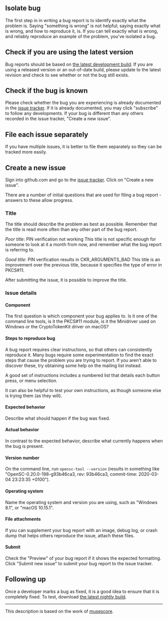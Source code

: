 ## Isolate bug

The first step in in writing a bug report is to identify exactly what the problem is. Saying "something is wrong" is not helpful; saying exactly what is wrong, and how to reproduce it, is. If you can tell exactly what is wrong, and reliably reproduce an example of the problem, you've isolated a bug.

## Check if you are using the latest version

Bug reports should be based on [the latest development build](https://github.com/OpenSC/Nightly). If you are using a released version or an out-of-date build, please update to the latest revision and check to see whether or not the bug still exists.

## Check if the bug is known

Please check whether the bug you are experiencing is already documented in the [issue tracker](https://github.com/OpenSC/OpenSC/issues). If it is already documented, you may click "subscribe" to follow any developments. If your bug is different than any others recorded in the issue tracker, "Create a new issue".

## File each issue separately

If you have multiple issues, it is better to file them separately so they can be tracked more easily.

## Create a new issue

Sign into github.com and go to the [issue tracker](https://github.com/OpenSC/OpenSC/issues). Click on "Create a new issue".

There are a number of initial questions that are used for filing a bug report - answers to these allow progress.

### Title

The title should describe the problem as best as possible. Remember that the title is read more often than any other part of the bug report.

*Poor title*: PIN verification not working
This title is not specific enough for someone to look at it a month from now, and remember what the bug report is referring to.

*Good title*: PIN verification results in CKR\_ARGUMENTS\_BAD
This title is an improvement over the previous title, because it specifies the type of error in PKCS#11.

After submitting the issue, it is possible to improve the title.

### Issue details

#### Component

The first question is which component your bug applies to. Is it one of the command line tools, is it the PKCS#11 module, is it the Minidriver used on Windows or the CryptoTokenKit driver on macOS?

#### Steps to reproduce bug

A bug report requires clear instructions, so that others can consistently reproduce it. Many bugs require some experimentation to find the exact steps that cause the problem you are trying to report. If you aren't able to discover these, try obtaining some help on the mailing list instead.

A good set of instructions includes a numbered list that details each button press, or menu selection.

It can also be helpful to test your own instructions, as though someone else is trying them (as they will).

#### Expected behavior

Describe what should happen if the bug was fixed.

#### Actual behavior

In contrast to the expected behavior, describe what currently happens when the bug is present.

#### Version number

On the command line, run `opensc-tool --version` (results in something like "OpenSC-0.20.0-198-g93b46ca3, rev: 93b46ca3, commit-time: 2020-03-04 23:23:35 +0100").

#### Operating system

Name the operating system and version you are using, such as "Windows 8.1", or "macOS 10.15.1".

#### File attachments

If you can supplement your bug report with an image, debug log, or crash dump that helps others reproduce the issue, attach these files.

#### Submit

Check the "Preview" of your bug report if it shows the expected formatting. Click "Submit new issue" to submit your bug report to the issue tracker.

## Following up

Once a developer marks a bug as fixed, it is a good idea to ensure that it is completely fixed. To test, download [the latest nightly build](https://github.com/OpenSC/Nightly).

___

This description is based on the work of [musescore](https://musescore.org/de/handbook/developers-handbook/getting-started/how-write-good-bug-report-step-step-instructions).
